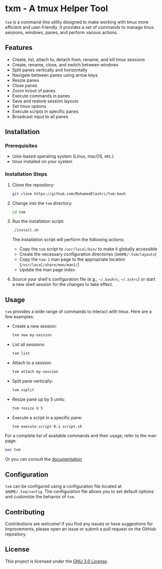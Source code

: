 # txm - A tmux Helper Tool

`txm` is a command-line utility designed to make working with tmux more efficient and user-friendly. It provides a set of commands to manage tmux sessions, windows, panes, and perform various actions.

## Features

- Create, list, attach to, detach from, rename, and kill tmux sessions
- Create, rename, close, and switch between windows
- Split panes vertically and horizontally
- Navigate between panes using arrow keys
- Resize panes
- Close panes
- Zoom in/out of panes
- Execute commands in panes
- Save and restore session layouts
- Set tmux options
- Execute scripts in specific panes
- Broadcast input to all panes

## Installation

### Prerequisites

- Unix-based operating system (Linux, macOS, etc.)
- tmux installed on your system

### Installation Steps

1. Clone the repository:

   ```bash
   git clone https://github.com/MohamedElashri/txm-bash
   ```

2. Change into the `txm` directory:

   ```bash
   cd txm
   ```

3. Run the installation script:

   ```bash
   ./install.sh
   ```

   The installation script will perform the following actions:
   - Copy the `txm` script to `/usr/local/bin/` to make it globally accessible
   - Create the necessary configuration directories (`$HOME/.txm/layouts`)
   - Copy the `txm.1` man page to the appropriate location (`/usr/local/share/man/man1/`)
   - Update the man page index

4. Source your shell's configuration file (e.g., `~/.bashrc`, `~/.zshrc`) or start a new shell session for the changes to take effect.

## Usage

`txm` provides a wide range of commands to interact with tmux. Here are a few examples:

- Create a new session:
  ```bash
  txm new my-session
  ```

- List all sessions:
  ```bash
  txm list
  ```

- Attach to a session:
  ```bash
  txm attach my-session
  ```

- Split pane vertically:
  ```bash
  txm vsplit
  ```

- Resize pane up by 5 units:
  ```bash
  txm resize U 5
  ```

- Execute a script in a specific pane:
  ```bash
  txm execute-script 0.1 script.sh
  ```

For a complete list of available commands and their usage, refer to the man page:

```bash
man txm
```

Or you can consult the [documentation](docs.md)

## Configuration

`txm` can be configured using a configuration file located at `$HOME/.txm/config`. The configuration file allows you to set default options and customize the behavior of `txm`.

## Contributing

Contributions are welcome! If you find any issues or have suggestions for improvements, please open an issue or submit a pull request on the GitHub repository.

## License

This project is licensed under the [GNU 3.0 License](LICENSE).

